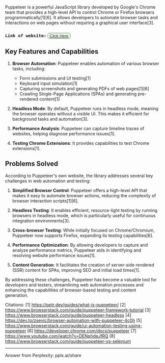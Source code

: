 Puppeteer is a powerful JavaScript library developed by Google's Chrome team that provides a high-level API to control Chrome or Firefox browsers programmatically[1][6]. It allows developers to automate browser tasks and interactions on web pages without requiring a graphical user interface[3].

### `Link of website:` <button style="border: 1px solid green; border-radius: 8px; cursor: pointer; background-color: transparent;"><a href="https://pptr.dev/category/introduction">Click Here</a></button> 

## Key Features and Capabilities

1. **Browser Automation**: Puppeteer enables automation of various browser tasks, including:
   - Form submissions and UI testing[1]
   - Keyboard input simulation[1]
   - Capturing screenshots and generating PDFs of web pages[1][6]
   - Crawling Single-Page Applications (SPAs) and generating pre-rendered content[1]

2. **Headless Mode**: By default, Puppeteer runs in headless mode, meaning the browser operates without a visible UI. This makes it efficient for background tasks and automation[3].

3. **Performance Analysis**: Puppeteer can capture timeline traces of websites, helping diagnose performance issues[1].

4. **Testing Chrome Extensions**: It provides capabilities to test Chrome extensions[1].

## Problems Solved

According to Puppeteer's own website, the library addresses several key challenges in web automation and testing:

1. **Simplified Browser Control**: Puppeteer offers a high-level API that makes it easy to automate browser actions, reducing the complexity of browser interaction scripts[1][6].

2. **Headless Testing**: It enables efficient, resource-light testing by running browsers in headless mode, which is particularly useful for continuous integration environments[3].

3. **Cross-browser Testing**: While initially focused on Chrome/Chromium, Puppeteer now supports Firefox, expanding its testing capabilities[6].

4. **Performance Optimization**: By allowing developers to capture and analyze performance metrics, Puppeteer aids in identifying and resolving website performance issues[1].

5. **Content Generation**: It facilitates the creation of server-side rendered (SSR) content for SPAs, improving SEO and initial load times[1].

By addressing these challenges, Puppeteer has become a valuable tool for developers and testers, streamlining web automation processes and enhancing the capabilities of browser-based testing and content generation.

Citations:
[1] https://pptr.dev/guides/what-is-puppeteer/
[2] https://www.browserstack.com/guide/puppeteer-framework-tutorial
[3] https://www.browserstack.com/guide/puppeteer-headless
[4] https://dev.to/zsevic/browser-automation-with-puppeteer-4c0h
[5] https://www.browserstack.com/guide/ui-automation-testing-using-puppeteer
[6] https://developer.chrome.com/docs/puppeteer
[7] https://www.youtube.com/watch?v=DENphdeJfRQ
[8] https://www.browserstack.com/guide/puppeteer-vs-selenium

---
Answer from Perplexity: pplx.ai/share